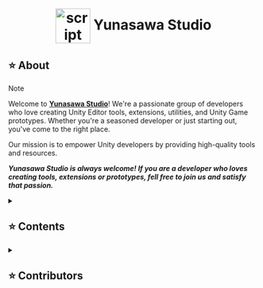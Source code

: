<div align="center"><h1><img width="70px" align="center" src="https://github.com/Yunasawa-Studio/.github/assets/113672166/74148d38-36d0-4022-b4cc-c7516cdb6e34" alt="script"> Yunasawa Studio </h1></div>

<h2> ⭐ About </h2>

> [!Note]
> Welcome to <a href="https://github.com/Yunasawa-Studio"><b> Yunasawa Studio</b></a>! We're a passionate group of developers who love creating Unity Editor tools, extensions, utilities, and Unity Game prototypes. 
> Whether you're a seasoned developer or just starting out, you've come to the right place.
> 
> Our mission is to empower Unity developers by providing high-quality tools and resources.
>
> <b><i>Yunasawa Studio is always welcome! If you are a developer who loves creating tools, extensions or prototypes, fell free to join us and satisfy that passion.</i></b>

<details><summary><h2> ⭐ Contents </h2></summary>

<h3> <img align="upper" src="https://github.com/Yunasawa/Yunasawa/assets/113672166/1fbfd959-935b-4c66-9537-b67e91e1f420" alt="c" height="20"/> Unity Tools, Utilities and Extensions</h3>

<ul>
  <li> <a href="https://github.com/Yunasawa/YNL-Editor--Obsoleted"><b>YNL - Editor (Obsoleted):</b></a><i> Obsolete version of 2 separate packages <b>YNL - Editor</b> and <b>YNL - General Toolbox</b> </i></li>
</ul>

<br>

<ul>  
  <li> <a href="https://github.com/Yunasawa-Studio/YNL-Editor"><b>YNL - Editor:</b></a><i> Enhance your Unity Editor experience with this library. It provides essential extensions and interfaces specifically designed for the Editor environment. </i></li>
  <li> <a href="https://github.com/Yunasawa/YNL-Utilities"><b>YNL - Utilities:</b></a><i> Boost productivity in both the Unity Editor and built applications using this versatile toolkit. It offers a range of utilities and extensions to streamline your workflow. </i></li>
  <li> <a href="https://github.com/Yunasawa/YNL-Audio"><b>YNL - Audio:</b></a><i> Simplify audio management in your Unity projects with this toolkit. It includes helpful extensions tailored for audio systems. </i></li>
  <li> <a href="https://github.com/Yunasawa-Studio/YNL-Effect"><b>YNL - Effect:</b></a><i> Elevate your Unity projects with stunning visual effects! This comprehensive toolkit provides shaders, particle systems, and enchantments for dynamic spell effects, realistic lighting, and mesmerizing animations. </i></li>
</ul>

<br>

<ul>
  <li> <a href="https://github.com/Yunasawa-Studio/YNL-General-Toolbox"><b>YNL - General Toolbox:</b></a><i> Empower your Unity projects with this comprehensive toolbox. Designed for versatility, it provides essential tools to enhance your development process and boost productivity across various tasks. </i></li>
  <li> <a href="https://github.com/Yunasawa-Studio/YNL-Simple-AI-System"><b>YNL - Simple AI System:</b></a><i> Implement basic AI behaviors effortlessly using this straightforward toolkit. It’s designed to handle object behaviors and interactions. </i></li>
  <li> <a href=""><b>YNL - Extensions Explorer:</b></a><i> (Comming soon) Browse, search, and manage the extensions effortlessly. With its intuitive interface and powerful search capabilities, you can provide your user a explorer for all your methods, help them to work things out. </i></li>
</ul>

<br>

<ul>
  <li> <a href=""><b>YNL - Runtime Command:</b></a><i> (Comming soon) A versatile tool serves as a command console for players, a debugging ally for testers, and a real-time control hub for developers. </i></li>
  <li> <a href=""><b>YNL - Map And Compass:</b></a><i> (Comming soon) Navigate your virtual world with ease, displaying real-time location, tracking waypoints, orienting cardinal directions, and showcasing targets. </i></li>
</ul>

<h3> <img align="upper" src="https://github.com/Yunasawa/Yunasawa/assets/113672166/1fbfd959-935b-4c66-9537-b67e91e1f420" alt="c" height="20"/> Unity Games, Apps and Prototypes</h3>

<ul>
  <li> <a href="https://github.com/Yunasawa/YNA-Portfolio-Unity/blob/main/Portfolios/Voxel%20Constructopia/Voxel%20Constructopia%20-%20Portfolio.md" title="Download" download><b>YNG - Voxel Constructopia:</b></a><i> (Comming soon) An innovative application designed for easily drawing, brushing, and creating detailed world maps added to YNG - ZTOS. </i></li>
 <li> <a href=""><b>YNG - Zenoe: To the Other Side:</b></a><i> (Private) An Action-RPG game made for learning and practicing purpose. With some ideas from GI, PGR, Minecraft Dungeons, ect, this may contains so many techniques and systems. </i></li>
</ul>

</details>


<details>
<summary><h2> ⭐ Contributors </h2></summary>
<ul>
  <li> <a href="https://github.com/Yunasawa">Yunasawa</a> <kbd> "Coding up cool tools for the digital toolbox" </kbd> </li>
  <!--<li> <a href="https://github.com/KhoaConCa">YinLin</a>: <i> "Where Code Meets Quests, and Databases Unfold Secrets." </i> </li>-->
</ul>
</details>
